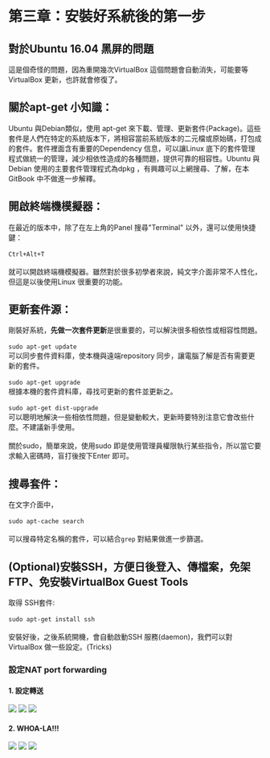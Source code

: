 # 第三章：安裝好系統後的第一步
## 對於Ubuntu 16.04 黑屏的問題
這是個奇怪的問題，因為重開幾次VirtualBox 這個問題會自動消失，可能要等VirtualBox 更新，也許就會修復了。
## 關於apt-get 小知識：
Ubuntu 與Debian類似，使用 apt-get 來下載、管理、更新套件(Package)。這些套件是人們在特定的系統版本下，將相容當前系統版本的二元檔或原始碼，打包成的套件。套件裡面含有重要的Dependency 信息，可以讓Linux 底下的套件管理程式做統一的管理，減少相依性造成的各種問題，提供可靠的相容性。Ubuntu 與Debian 使用的主要套件管理程式為dpkg ，有興趣可以上網搜尋、了解，在本GitBook 中不做進一步解釋。
## 開啟終端機模擬器：
在最近的版本中，除了在左上角的Panel 搜尋"Terminal" 以外，還可以使用快捷鍵： <br/><br/>
```Ctrl+Alt+T```<br/><br/>
就可以開啟終端機模擬器。雖然對於很多初學者來說，純文字介面非常不人性化，但這是以後使用Linux 很重要的功能。
## 更新套件源：
剛裝好系統，**先做一次套件更新**是很重要的，可以解決很多相依性或相容性問題。   <br/><br/>
```sudo apt-get update``` <br/>可以同步套件資料庫，使本機與遠端repository 同步，讓電腦了解是否有需要更新的套件。 <br/><br/>
```sudo apt-get upgrade``` <br/>根據本機的套件資料庫，尋找可更新的套件並更新之。<br/><br/>
```sudo apt-get dist-upgrade```<br/>可以聰明地解決一些相依性問題，但是變動較大，更新時要特別注意它會改些什麼。不建議新手使用。<br/><br/>
關於sudo，簡單來說，使用sudo 即是使用管理員權限執行某些指令，所以當它要求輸入密碼時，盲打後按下Enter 即可。
## 搜尋套件：
在文字介面中，<br/><br/>
```sudo apt-cache search```<br/><br/>
可以搜尋特定名稱的套件，可以結合```grep``` 對結果做進一步篩選。
## (Optional)安裝SSH，方便日後登入、傳檔案，免架FTP、免安裝VirtualBox Guest Tools
取得 SSH套件:<br/><br/>```sudo apt-get install ssh```<br/><br/>
安裝好後，之後系統開機，會自動啟動SSH 服務(daemon)，我們可以對VirtualBox 做一些設定。(Tricks)
### 設定NAT port forwarding 
#### 1. 設定轉送
![](22.PNG)
![](23.PNG)
![](24.PNG)
#### 2. WHOA-LA!!!
![](25.PNG)
![](26.PNG)
![](27.PNG)
